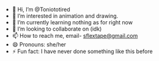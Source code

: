 - 👋 Hi, I’m @Toniototired
- 👀 I’m interested in animation and drawing.
- 🌱 I’m currently learning nothing as for right now
- 💞️ I’m looking to collaborate on (idk)
- 📫 How to reach me, email- sflextape@gmail.com
- 😄 Pronouns: she/her
- ⚡ Fun fact: I have never done something like this before

<!---
Toniototired/Toniototired is a ✨ special ✨ repository because its `README.md` (this file) appears on your GitHub profile.
You can click the Preview link to take a look at your changes.
--->
